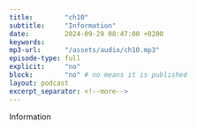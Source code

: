```yaml
---
title:        "ch10"
subtitle:     "Information"
date:         2024-09-29 08:47:00 +0200
keywords:
mp3-url:      "/assets/audio/ch10.mp3"
episode-type: full
explicit:     "no"
block:        "no" # no means it is published
layout: podcast
excerpt_separator: <!--more-->
---
```

Information
